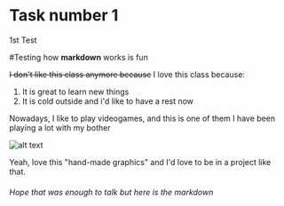   # Task number 1

1st Test

#Testing how **markdown** works is fun

~~I don't like this class anymore because~~ I love this class because:
  1. It is great to learn new things
  2. It is cold outside and i'd like to have a rest now
  
  Nowadays, I like to play videogames, and this is one of them I have been playing a lot with my bother 
  
  ![alt text](https://www.technobuffalo.com/wp-content/uploads/2012/09/borderlands2logo-1-470x310@2x.jpg)
  
 
 Yeah, love this "hand-made graphics" and I'd love to be in a project like that.
 ###### Hope that was enough to talk but here is the *markdown*
          
          
